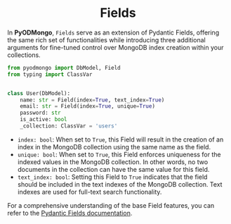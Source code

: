 # <center>Fields</center>

In **PyODMongo**, `Fields` serve as an extension of Pydantic Fields, offering the same rich set of functionalities while introducing three additional arguments for fine-tuned control over MongoDB index creation within your collections.

```python
from pyodmongo import DbModel, Field
from typing import ClassVar


class User(DbModel):
    name: str = Field(index=True, text_index=True)
    email: str = Field(index=True, unique=True)
    password: str
    is_active: bool
    _collection: ClassVar = 'users'
```

- `index: bool`: When set to `True`, this Field will result in the creation of an index in the MongoDB collection using the same name as the field.
- `unique: bool`: When set to `True`, this Field enforces uniqueness for the indexed values in the MongoDB collection. In other words, no two documents in the collection can have the same value for this field.
- `text_index: bool`: Setting this Field to `True` indicates that the field should be included in the text indexes of the MongoDB collection. Text indexes are used for full-text search functionality.

For a comprehensive understanding of the base Field features, you can refer to the <a href="https://docs.pydantic.dev/latest/api/fields/" target="_blank">Pydantic Fields documentation</a>.